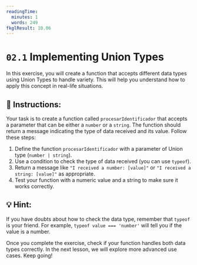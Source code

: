 ```yaml
---
readingTime:
  minutes: 1
  words: 249
fkglResult: 10.06
---
```


# `02.1` Implementing Union Types

In this exercise, you will create a function that accepts different data types using Union Types to handle variety. This will help you understand how to apply this concept in real-life situations.

## 📝 Instructions:

Your task is to create a function called `procesarIdentificador` that accepts a parameter that can be either a `number` or a `string`. The function should return a message indicating the type of data received and its value. Follow these steps:

1. Define the function `procesarIdentificador` with a parameter of Union type (`number | string`).
2. Use a condition to check the type of data received (you can use `typeof`).
3. Return a message like `"I received a number: [value]"` or `"I received a string: [value]"` as appropriate.
4. Test your function with a numeric value and a string to make sure it works correctly.


## 💡 Hint:
If you have doubts about how to check the data type, remember that `typeof` is your friend. For example, `typeof value === 'number'` will tell you if the value is a number.

Once you complete the exercise, check if your function handles both data types correctly. In the next lesson, we will explore more advanced use cases. Keep going!